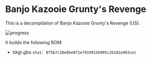 # Banjo Kazooie Grunty's Revenge
This is a decompilation of Banjo Kazooie Grunty's Revenge (US).

![progress](https://img.shields.io/endpoint?url=https://gist.githubusercontent.com/jellees/b35087f821408554ad6d43f1ca9b1399/raw/bkgr-progress.json)

It builds the following ROM:
* bkgr.gba `sha1: 8f5b7c20e8be0f1e7919915b905c2b182a993cec`
